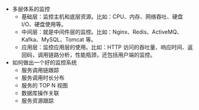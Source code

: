 * 多层体系的监控
    * 基础层：监控主机和底层资源。比如：CPU、内存、网络吞吐、硬盘 I/O、硬盘使用等。
    * 中间层：就是中间件层的监控。比如：Nginx、Redis、ActiveMQ、Kafka、MySQL、Tomcat 等。
    * 应用层：监控应用层的使用。比如：HTTP 访问的吞吐量、响应时间、返回码，调用链路分析，性能瓶颈，还包括用户端的监控。
* 如何做出一个好的监控系统
    * 服务调用链跟踪
    * 服务调用时长分布
    * 服务的 TOP N 视图
    * 数据库操作关联
    * 服务资源跟踪
